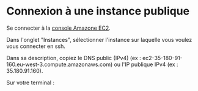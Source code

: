 # Connexion à une instance publique

Se connecter à la [console Amazone EC2](https://console.aws.amazon.com/ec2). 

Dans l'onglet "Instances", sélectionner l'instance sur laquelle vous voulez vous connecter en ssh. 

Dans sa description, copiez le DNS public \(IPv4\) \(ex : ec2-35-180-91-160.eu-west-3.compute.amazonaws.com\) ou l'IP publique IPv4 \(ex : 35.180.91.160\).

Sur votre terminal :





